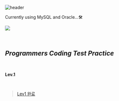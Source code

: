 ![header](https://capsule-render.vercel.app/api?type=waving&color=gradient&height=200&section=header&text=SQL&fontSize=60)

Currently using MySQL and Oracle...🛠

<img src="https://img.shields.io/badge/MySQL-4479A1?style=for-the-badge&logo=MySQL&logoColor=white">

<br/>
<br/>
<br/>

## _Programmers Coding Test Practice_
<br/>

**Lev.1**

<br/>

> [Lev1 완료](https://github.com/Yeom-Suji/SQL/blob/main/PROGRAMMERS_QUIZ/LV.1)<br/>
